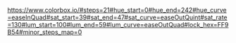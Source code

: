 https://www.colorbox.io/#steps=21#hue_start=0#hue_end=242#hue_curve=easeInQuad#sat_start=39#sat_end=47#sat_curve=easeOutQuint#sat_rate=130#lum_start=100#lum_end=59#lum_curve=easeOutQuad#lock_hex=FF9B54#minor_steps_map=0

